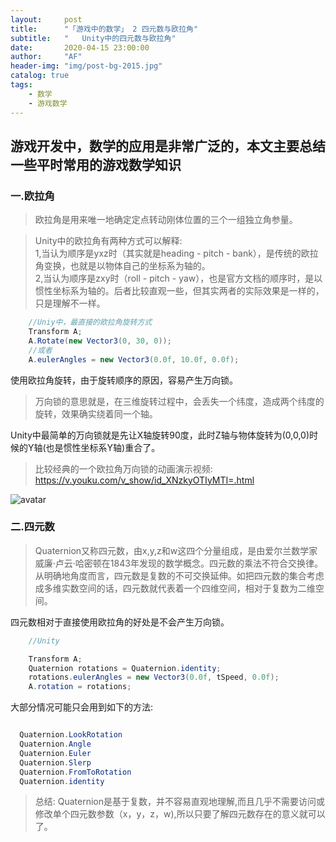 ```yaml
---
layout:     post
title:      "「游戏中的数学」 2 四元数与欧拉角"
subtitle:   " 	Unity中的四元数与欧拉角"
date:       2020-04-15 23:00:00
author:     "AF"
header-img: "img/post-bg-2015.jpg"
catalog: true
tags:
    - 数学
    - 游戏数学
---
```


## 游戏开发中，数学的应用是非常广泛的，本文主要总结一些平时常用的游戏数学知识

### 一.欧拉角

> 欧拉角是用来唯一地确定定点转动刚体位置的三个一组独立角参量。

> Unity中的欧拉角有两种方式可以解释:   
  1,当认为顺序是yxz时（其实就是heading - pitch - bank），是传统的欧拉角变换，也就是以物体自己的坐标系为轴的。  
  2,当认为顺序是zxy时（roll - pitch - yaw），也是官方文档的顺序时，是以惯性坐标系为轴的。后者比较直观一些，但其实两者的实际效果是一样的，只是理解不一样。


```cs
    //Uniy中，最直接的欧拉角旋转方式
    Transform A;
    A.Rotate(new Vector3(0, 30, 0));
    //或者
    A.eulerAngles = new Vector3(0.0f, 10.0f, 0.0f);
```

使用欧拉角旋转，由于旋转顺序的原因，容易产生万向锁。
> 万向锁的意思就是，在三维旋转过程中，会丢失一个纬度，造成两个纬度的旋转，效果确实绕着同一个轴。

Unity中最简单的万向锁就是先让X轴旋转90度，此时Z轴与物体旋转为(0,0,0)时候的Y轴(也是惯性坐标系Y轴)重合了。

> 比较经典的一个欧拉角万向锁的动画演示视频: https://v.youku.com/v_show/id_XNzkyOTIyMTI=.html

![avatar](https://img-blog.csdn.net/20160223115811920?watermark/2/text/aHR0cDovL2Jsb2cuY3Nkbi5uZXQv/font/5a6L5L2T/fontsize/400/fill/I0JBQkFCMA==/dissolve/70/gravity/Center)

### 二.四元数

> Quaternion又称四元数，由x,y,z和w这四个分量组成，是由爱尔兰数学家威廉·卢云·哈密顿在1843年发现的数学概念。四元数的乘法不符合交换律。从明确地角度而言，四元数是复数的不可交换延伸。如把四元数的集合考虑成多维实数空间的话，四元数就代表着一个四维空间，相对于复数为二维空间。

四元数相对于直接使用欧拉角的好处是不会产生万向锁。

```cs
    //Unity

    Transform A;
    Quaternion rotations = Quaternion.identity;
    rotations.eulerAngles = new Vector3(0.0f, tSpeed, 0.0f);
    A.rotation = rotations;

```

大部分情况可能只会用到如下的方法:

```cs

  Quaternion.LookRotation
  Quaternion.Angle
  Quaternion.Euler
  Quaternion.Slerp
  Quaternion.FromToRotation
  Quaternion.identity

```

> 总结: Quaternion是基于复数，并不容易直观地理解,而且几乎不需要访问或修改单个四元数参数（x，y，z，w),所以只要了解四元数存在的意义就可以了。